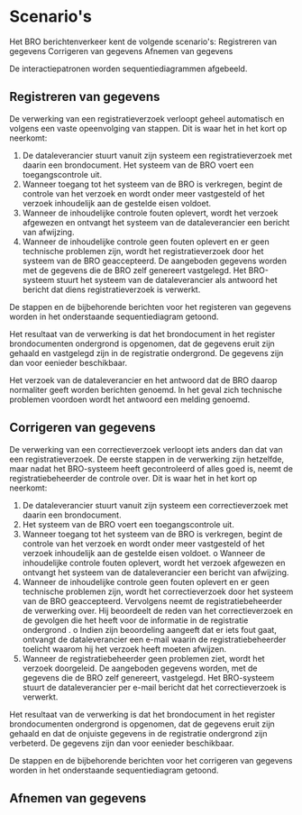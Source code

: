 # Scenario's

Het BRO berichtenverkeer kent de volgende scenario's:
Registreren van gegevens
Corrigeren van gegevens
Afnemen van gegevens

De interactiepatronen worden sequentiediagrammen afgebeeld.

## Registreren van gegevens
De verwerking van een registratieverzoek verloopt geheel automatisch en volgens een vaste opeenvolging van stappen. Dit is waar het in het kort op neerkomt:

1. De dataleverancier stuurt vanuit zijn systeem een registratieverzoek met daarin een brondocument. Het systeem van de BRO voert een toegangscontrole uit.
2. Wanneer toegang tot het systeem van de BRO is verkregen, begint de controle van het verzoek en wordt onder meer vastgesteld of het verzoek inhoudelijk aan de gestelde eisen voldoet.
3. Wanneer de inhoudelijke controle fouten oplevert, wordt het verzoek afgewezen en ontvangt het systeem van de dataleverancier een bericht van afwijzing.
4. Wanneer de inhoudelijke controle geen fouten oplevert en er geen technische problemen zijn, wordt het registratieverzoek door het systeem van de BRO geaccepteerd. De aangeboden gegevens worden met de gegevens die de BRO zelf genereert vastgelegd. Het BRO-systeem stuurt het systeem van de dataleverancier als antwoord het bericht dat diens registratieverzoek is verwerkt.

De stappen en de bijbehorende berichten voor het registeren van gegevens worden in het onderstaande sequentiediagram getoond.


Het resultaat van de verwerking is dat het brondocument in het register brondocumenten ondergrond is opgenomen, dat de gegevens eruit zijn gehaald en vastgelegd zijn in de registratie ondergrond. De gegevens zijn dan voor eenieder beschikbaar.

Het verzoek van de dataleverancier en het antwoord dat de BRO daarop normaliter geeft worden berichten genoemd. In het geval zich technische problemen voordoen wordt het antwoord een melding genoemd.

## Corrigeren van gegevens
De verwerking van een correctieverzoek verloopt iets anders dan dat van een registratieverzoek. De eerste stappen in de verwerking zijn hetzelfde, maar nadat het BRO-systeem heeft gecontroleerd of alles goed is, neemt de registratiebeheerder de controle over. 
Dit is waar het in het kort op neerkomt:

1.	De dataleverancier stuurt vanuit zijn systeem een correctieverzoek met daarin een brondocument.
2.	Het systeem van de BRO voert een toegangscontrole uit.
3.	Wanneer toegang tot het systeem van de BRO is verkregen, begint de controle van het verzoek en wordt onder meer vastgesteld of het verzoek inhoudelijk aan de gestelde eisen voldoet. 
o	Wanneer de inhoudelijke controle fouten oplevert, wordt het verzoek afgewezen en ontvangt het systeem van de dataleverancier een bericht van afwijzing.
4.	Wanneer de inhoudelijke controle geen fouten oplevert en er geen technische problemen zijn, wordt het correctieverzoek door het systeem van de BRO geaccepteerd. Vervolgens neemt de registratiebeheerder de verwerking over. Hij beoordeelt de reden van het correctieverzoek en de gevolgen die het heeft voor de informatie in de registratie ondergrond .
o	Indien zijn beoordeling aangeeft dat er iets fout gaat, ontvangt de dataleverancier een e-mail waarin de registratiebeheerder toelicht waarom hij het verzoek heeft moeten afwijzen.
5.	Wanneer de registratiebeheerder geen problemen ziet, wordt het verzoek doorgeleid. De aangeboden gegevens worden, met de gegevens die de BRO zelf genereert, vastgelegd. Het BRO-systeem stuurt de dataleverancier per e-mail bericht dat het correctieverzoek is verwerkt.

Het resultaat van de verwerking is dat het brondocument in het register brondocumenten ondergrond is opgenomen, dat de gegevens eruit zijn gehaald en dat de onjuiste gegevens in de registratie ondergrond zijn verbeterd. De gegevens zijn dan voor eenieder beschikbaar.

De stappen en de bijbehorende berichten voor het corrigeren van gegevens worden in het onderstaande sequentiediagram getoond.

## Afnemen van gegevens
